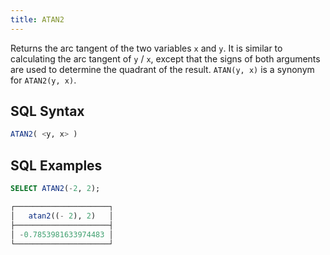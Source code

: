 ```yaml
---
title: ATAN2
---
```


Returns the arc tangent of the two variables `x` and `y`. It is similar to calculating the arc tangent of `y` / `x`, except that the signs of both arguments are used to determine the quadrant of the result. `ATAN(y, x)` is a synonym for `ATAN2(y, x)`.

## SQL Syntax

```sql
ATAN2( <y, x> )
```

## SQL Examples

```sql
SELECT ATAN2(-2, 2);

┌─────────────────────┐
│   atan2((- 2), 2)   │
├─────────────────────┤
│ -0.7853981633974483 │
└─────────────────────┘
```